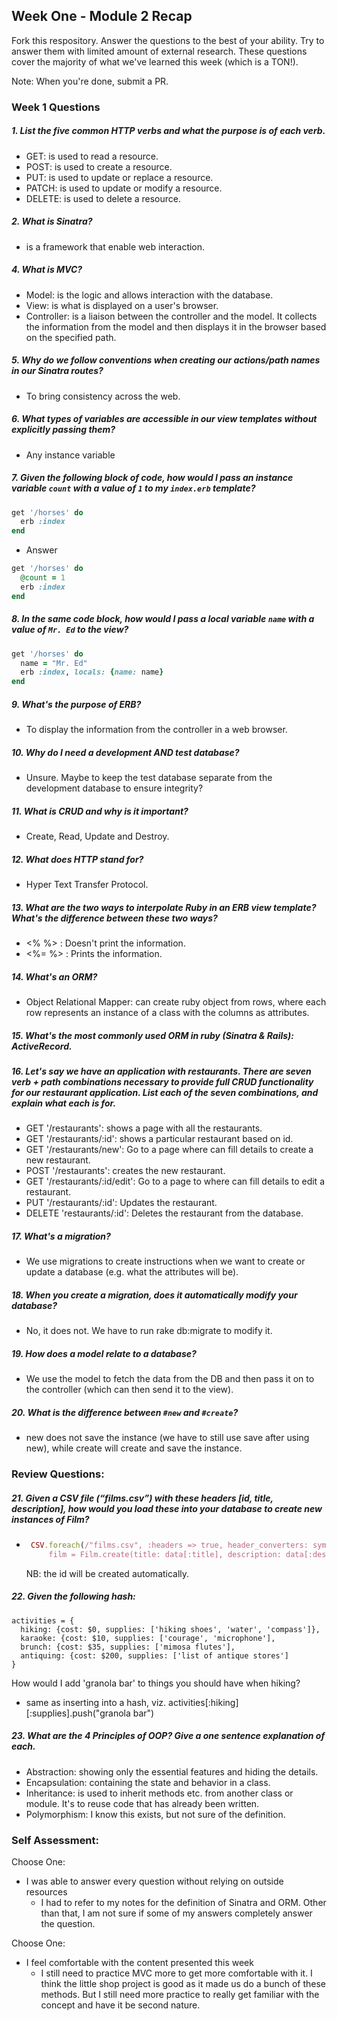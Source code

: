 ## Week One - Module 2 Recap

Fork this respository. Answer the questions to the best of your ability. Try to answer them with limited amount of external research. These questions cover the majority of what we've learned this week (which is a TON!).

Note: When you're done, submit a PR.

### Week 1 Questions

##### 1. List the five common HTTP verbs and what the purpose is of each verb.
  - GET: is used to read a resource.
  - POST: is used to create a resource.
  - PUT: is used to update or replace a resource.
  - PATCH: is used to update or modify a resource.
  - DELETE: is used to delete a resource.
##### 2. What is Sinatra?
  - is a framework that enable web interaction.
##### 4. What is MVC?
  - Model: is the logic and allows interaction with the database.
  - View: is what is displayed on a user's browser.
  - Controller: is a liaison between the controller and the model. It collects the information from the model and then displays it in the browser based on the specified path.
##### 5. Why do we follow conventions when creating our actions/path names in our Sinatra routes?
  - To bring consistency across the web.
##### 6. What types of variables are accessible in our view templates without explicitly passing them?
  - Any instance variable
##### 7. Given the following block of code, how would I pass an instance variable `count` with a value of `1` to my `index.erb` template?

  ```ruby
  get '/horses' do
    erb :index
  end
  ```
  - Answer

  ```ruby
  get '/horses' do
    @count = 1
    erb :index
  end
  ```

##### 8. In the same code block, how would I pass a local variable `name` with a value of `Mr. Ed` to the view?

  ```ruby
  get '/horses' do
    name = "Mr. Ed"
    erb :index, locals: {name: name}
  end
  ```
##### 9. What's the purpose of ERB?
  - To display the information from the controller in a web browser.
##### 10. Why do I need a development AND test database?
  - Unsure. Maybe to keep the test database separate from the development database to ensure integrity?
##### 11. What is CRUD and why is it important?
  - Create, Read, Update and Destroy.
##### 12. What does HTTP stand for?
  - Hyper Text Transfer Protocol.
##### 13. What are the two ways to interpolate Ruby in an ERB view template? What's the difference between these two ways?
  - <% %> : Doesn't print the information.
  - <%= %> : Prints the information.
##### 14. What's an ORM?
  - Object Relational Mapper: can create ruby object from rows, where each row represents an instance of a class with the columns as attributes.
##### 15. What's the most commonly used ORM in ruby (Sinatra & Rails): ActiveRecord.
##### 16. Let's say we have an application with restaurants. There are seven verb + path combinations necessary to provide full CRUD functionality for our restaurant application. List each of the seven combinations, and explain what each is for.
  - GET '/restaurants': shows a page with all the restaurants.
  - GET '/restaurants/:id': shows a particular restaurant based on id.
  - GET '/restaurants/new': Go to a page where can fill details to create a new restaurant.
  - POST '/restaurants': creates the new restaurant.
  - GET '/restaurants/:id/edit': Go to a page to where can fill details to edit a restaurant.
  - PUT '/restaurants/:id': Updates the restaurant.
  - DELETE 'restaurants/:id': Deletes the restaurant from the database.
##### 17. What's a migration?
  - We use migrations to create instructions when we want to create or update a database (e.g. what the attributes will be).
##### 18. When you create a migration, does it automatically modify your database?
  - No, it does not. We have to run rake db:migrate to modify it.
##### 19. How does a model relate to a database?
  - We use the model to fetch the data from the DB and then pass it on to the controller (which can then send it to the view).
##### 20. What is the difference between `#new` and `#create`?
  - new does not save the instance (we have to still use save after using new), while create will create and save the instance.

### Review Questions:  
##### 21. Given a CSV file (“films.csv”) with these headers [id, title, description], how would you load these into your database to create new instances of Film?  
  -  ```ruby
      CSV.foreach(/"films.csv", :headers => true, header_converters: symbol) do |data|
          film = Film.create(title: data[:title], description: data[:description])
     ```
      NB: the id will be created automatically.
##### 22. Given the following hash:
```
activities = {
  hiking: {cost: $0, supplies: ['hiking shoes', 'water', 'compass']},
  karaoke: {cost: $10, supplies: ['courage', 'microphone'],
  brunch: {cost: $35, supplies: ['mimosa flutes'],
  antiquing: {cost: $200, supplies: ['list of antique stores']
}
```
How would I add 'granola bar' to things you should have when hiking?

  - same as inserting into a hash, viz. activities[:hiking][:supplies].push("granola bar")
##### 23. What are the 4 Principles of OOP? Give a one sentence explanation of each.
  - Abstraction: showing only the essential features and hiding the details.
  - Encapsulation: containing the state and behavior in a class.
  - Inheritance: is used to inherit methods etc. from another class or module. It's to reuse code that has already been written.
  - Polymorphism: I know this exists, but not sure of the definition.
### Self Assessment:
Choose One:
* I was able to answer every question without relying on outside resources
  - I had to refer to my notes for the definition of Sinatra and ORM. Other than that, I am not sure if some of my answers completely answer the question.

Choose One:
* I feel comfortable with the content presented this week
  - I still need to practice MVC more to get more comfortable with it. I think the little shop project is good as it made us do a bunch of these methods. But I still need more practice to really get familiar with the concept and have it be second nature.
